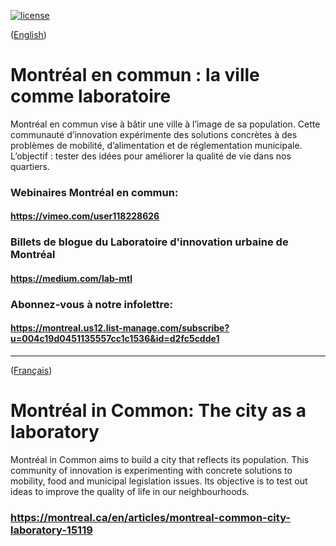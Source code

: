 [![license](https://img.shields.io/github/license/houssamkhalifeh/MontrealEnCommun.svg?style=flat-square)](https://github.com/houssamkhalifeh/MontrealEnCommun/blob/master/LICENSE)  
  
([English](#english-version))

<a id='french-version' class='anchor' aria-hidden='true'/>

# Montréal en commun : la ville comme laboratoire

Montréal en commun vise à bâtir une ville à l’image de sa population. Cette communauté d’innovation expérimente des solutions concrètes à des problèmes de mobilité, d’alimentation et de réglementation municipale. L’objectif : tester des idées pour améliorer la qualité de vie dans nos quartiers.<br />



### Webinaires Montréal en commun:
#### https://vimeo.com/user118228626

### Billets de blogue du Laboratoire d'innovation urbaine de Montréal
#### https://medium.com/lab-mtl 


### Abonnez-vous à notre infolettre: 
#### https://montreal.us12.list-manage.com/subscribe?u=004c19d0451135557cc1c1536&id=d2fc5cdde1

______________________

([Français](#french-version))

<a id='english-version' class='anchor' aria-hidden='true'/>

# Montréal in Common: The city as a laboratory

Montréal in Common aims to build a city that reflects its population. This community of innovation is experimenting with concrete solutions to mobility, food and municipal legislation issues. Its objective is to test out ideas to improve the quality of life in our neighbourhoods.<br />



### https://montreal.ca/en/articles/montreal-common-city-laboratory-15119


